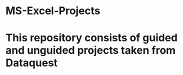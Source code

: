# MS-Excel-Projects

# This repository consists of guided and unguided projects taken from Dataquest
